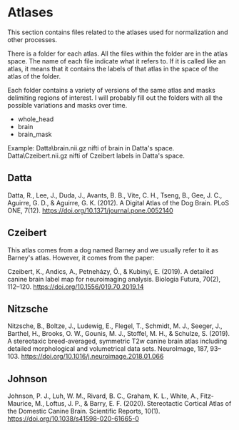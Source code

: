 # Atlases
This section contains files related to the atlases used for normalization and other processes.

There is a folder for each atlas. All the files within the folder are in the atlas space. The name of each file indicate what it refers to. If it is called like an atlas, it means that it contains the labels of that atlas in the space of the atlas of the folder. 

Each folder contains a variety of versions of the same atlas and masks delimiting regions of interest. I will probably fill out the folders with all the possible variations and masks over time.
- whole_head
- brain
- brain_mask

Example:
Datta\brain.nii.gz nifti of brain in Datta's space.
Datta\Czeibert.nii.gz nifti of Czeibert labels in Datta's space.

## Datta

Datta, R., Lee, J., Duda, J., Avants, B. B., Vite, C. H., Tseng, B., Gee, J. C., Aguirre, G. D., & Aguirre, G. K. (2012). A Digital Atlas of the Dog Brain. PLoS ONE, 7(12). https://doi.org/10.1371/journal.pone.0052140

## Czeibert

This atlas comes from a dog named Barney and we usually refer to it as Barney's atlas. However, it comes from the paper:

Czeibert, K., Andics, A., Petneházy, Ö., & Kubinyi, E. (2019). A detailed canine brain label map for neuroimaging analysis. Biologia Futura, 70(2), 112–120. https://doi.org/10.1556/019.70.2019.14

## Nitzsche

Nitzsche, B., Boltze, J., Ludewig, E., Flegel, T., Schmidt, M. J., Seeger, J., Barthel, H., Brooks, O. W., Gounis, M. J., Stoffel, M. H., & Schulze, S. (2019). A stereotaxic breed-averaged, symmetric T2w canine brain atlas including detailed morphological and volumetrical data sets. NeuroImage, 187, 93–103. https://doi.org/10.1016/j.neuroimage.2018.01.066

## Johnson

Johnson, P. J., Luh, W. M., Rivard, B. C., Graham, K. L., White, A., Fitz-Maurice, M., Loftus, J. P., & Barry, E. F. (2020). Stereotactic Cortical Atlas of the Domestic Canine Brain. Scientific Reports, 10(1). https://doi.org/10.1038/s41598-020-61665-0
